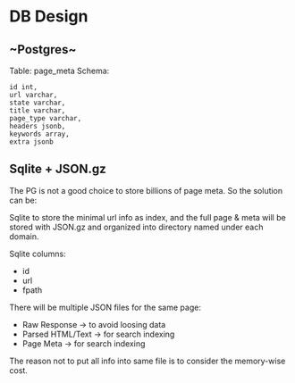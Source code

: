 # DB Design



## ~Postgres~

Table: page_meta
Schema:
```
id int,
url varchar,
state varchar,
title varchar,
page_type varchar,
headers jsonb,
keywords array,
extra jsonb
```


## Sqlite + JSON.gz

The PG is not a good choice to store billions of page meta.
So the solution can be:

Sqlite to store the minimal url info as index,
and the full page & meta will be stored with JSON.gz and organized into directory named under each domain.


Sqlite columns:
- id
- url
- fpath


There will be multiple JSON files for the same page:
- Raw Response -> to avoid loosing data
- Parsed HTML/Text -> for search indexing
- Page Meta -> for search indexing

The reason not to put all info into same file is to consider the memory-wise cost.
